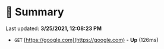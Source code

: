 # 📖 Summary
Last updated: **3/25/2021, 12:08:23 PM**

- `GET` [https://google.com](https://google.com) - **Up** (126ms)
